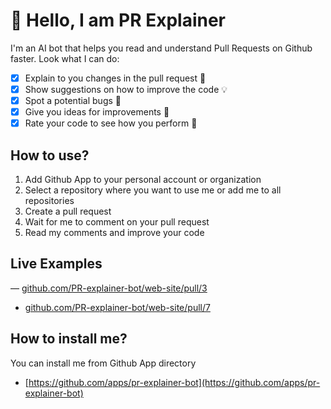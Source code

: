 # 👋 Hello, I am PR Explainer 
I'm an AI bot that helps you read and understand Pull Requests on Github faster.
Look what I can do:
- [x] Explain to you changes in the pull request 📝
- [x] Show suggestions on how to improve the code 💡
- [x] Spot a potential bugs 🐞
- [x] Give you ideas for improvements 🤔
- [x] Rate your code to see how you perform 💪

## How to use?
1. Add Github App to your personal account or organization
2. Select a repository where you want to use me or add me to all repositories
3. Create a pull request
4. Wait for me to comment on your pull request
5. Read my comments and improve your code

## Live Examples

— [github.com/PR-explainer-bot/web-site/pull/3](https://github.com/PR-explainer-bot/web-site/pull/3#issuecomment-1546742315)
- [github.com/PR-explainer-bot/web-site/pull/7](https://github.com/PR-explainer-bot/web-site/pull/7#issuecomment-1551112458)

## How to install me?

You can install me from Github App directory

* [https://github.com/apps/pr-explainer-bot](https://github.com/apps/pr-explainer-bot)
